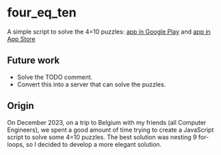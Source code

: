 # four_eq_ten

A simple script to solve the 4=10 puzzles: [app in Google Play](https://play.google.com/store/apps/details?id=app.fourequalsten.fourequalsten_app&hl=es_PA) and [app in App Store](https://apps.apple.com/es/app/4-10/id1609871477)

## Future work

- Solve the TODO comment.
- Convert this into a server that can solve the puzzles.

## Origin

On December 2023, on a trip to Belgium with my friends (all Computer Engineers), we spent a good amount of time trying to create a JavaScript script to solve some 4=10 puzzles. The best solution was nesting 9 for-loops, so I decided to develop a more elegant solution.
